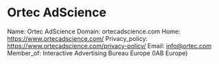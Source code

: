 
# Ortec AdScience 

Name: Ortec AdScience 
Domain: ortecadscience.com
Home: https://www.ortecadscience.com/
Privacy_policy: https://www.ortecadscience.com/privacy-policy/
Email: info@ortec.com
Member_of: Interactive Advertising Bureau Europe (IAB Europe)
